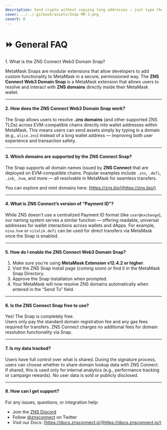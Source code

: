 ```yaml
---
description: Send crypto without copying long addresses — just type the domain and go!
cover: ../../.gitbook/assets/Snap MM 3.png
coverY: 0
---
```


# ⏩ General FAQ



1\. What is the ZNS Connect Web3 Domain Snap?

MetaMask Snaps are modular extensions that allow developers to add custom functionality to MetaMask in a secure, permissioned way. The **ZNS Connect Web3 Domain Snap** is a MetaMask extension that allows users to resolve and interact with **ZNS domains** directly inside their MetaMask wallet.

***

#### 2. How does the ZNS Connect Web3 Domain Snap work?

The Snap allows users to resolve **.zns domains** (and other supported ZNS TLDs) across EVM-compatible chains directly into wallet addresses within MetaMask. This means users can send assets simply by typing in a domain (e.g., `alice.zns`) instead of a long wallet address — improving both user experience and transaction safety.

***

#### 3. Which domains are supported by the ZNS Connect Snap?

The Snap supports all domain names issued by **ZNS Connect** that are deployed on EVM-compatible chains. Popular examples include `.zns`, `.defi`, `.ink`, `.hvm`, and more — all resolvable in MetaMask for seamless transfers.

You can explore and mint domains here: [https://zns.bio](https://zns.bio/)

***

#### 4. What is ZNS Connect’s version of “Payment ID”?

While ZNS doesn't use a centralized Payment ID format (like `user@exchange`), our naming system serves a similar function — offering readable, universal addresses for wallet interactions across wallets and dApps. For example, `nina.hvm` or `vitalik.defi` can be used for direct transfers via MetaMask once the Snap is enabled.

***

#### 5. How do I enable the ZNS Connect Web3 Domain Snap?

1. Make sure you're using **MetaMask Extension v12.4.2 or higher**.
2. Visit the ZNS Snap install page (coming soon) or find it in the MetaMask Snap Directory.
3. Approve the Snap installation when prompted.
4. Your MetaMask will now resolve ZNS domains automatically when entered in the “Send To” field.

***

#### 6. Is the ZNS Connect Snap free to use?

Yes! The Snap is completely free.\
Users only pay the standard domain registration fee and any gas fees required for transfers. ZNS Connect charges no additional fees for domain resolution functionality via Snap.

***

#### 7. Is my data tracked?

Users have full control over what is shared. During the signature process, users can choose whether to share domain lookup data with ZNS Connect. If shared, this is used only for internal analytics (e.g., performance tracking or campaign rewards). No user data is sold or publicly disclosed.

***

#### 8. How can I get support?

For any issues, questions, or integration help:

* Join the [ZNS Discord](https://discord.gg/znsconnect)
* Follow [@znsconnect](https://twitter.com/znsconnect) on Twitter
* Visit our Docs: [https://docs.znsconnect.io](https://docs.znsconnect.io/)
